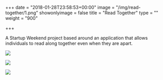 +++
date = "2018-01-28T23:58:53+00:00"
image = "/img/read-together/1.png"
showonlyimage = false
title = "Read Together"
type = ""
weight = "900"

+++
<!--more-->
A Startup Weekend project based around an application that allows individuals to read along together even when they are apart.

![](/img/read-together/1.png)

![](/img/read-together/2.png)

![](/img/read-together/3.png)
